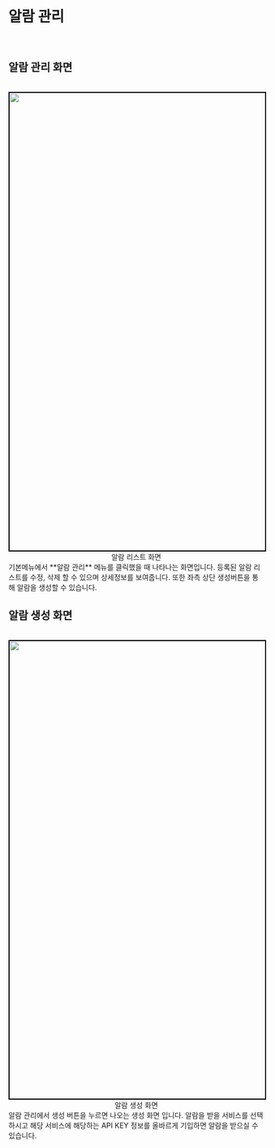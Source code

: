# 알람 관리

<br>

## 알람 관리 화면

<br>
<center>
    <img
        src="/assets/images/알람 관리2.png"
        width="1600"
        height="900"
        style="border: 2px solid black;"
    />
    <figcaption>알람 리스트 화면</figcaption>
</center>
기본메뉴에서 **알람 관리** 메뉴를 클릭했을 때 나타나는 화면입니다.
등록된 알람 리스트를 수정, 삭제 할 수 있으며 상세정보를 보여줍니다.
또한 좌측 상단 생성버튼을 통해 알람을 생성할 수 있습니다.

## 알람 생성 화면

<br>
<center>
    <img
        src="/assets/images/알람 관리1.png"
        width="1600"
        height="900"
        style="border: 2px solid black;"
    />
    <figcaption>알람 생성 화면</figcaption>
</center>
알람 관리에서 생성 버튼을 누르면 나오는 생성 화면 입니다.
알람을 받을 서비스를 선택하시고 해당 서비스에 해당하는 API KEY 정보를 올바르게 기입하면 알람을 받으실 수 있습니다.
